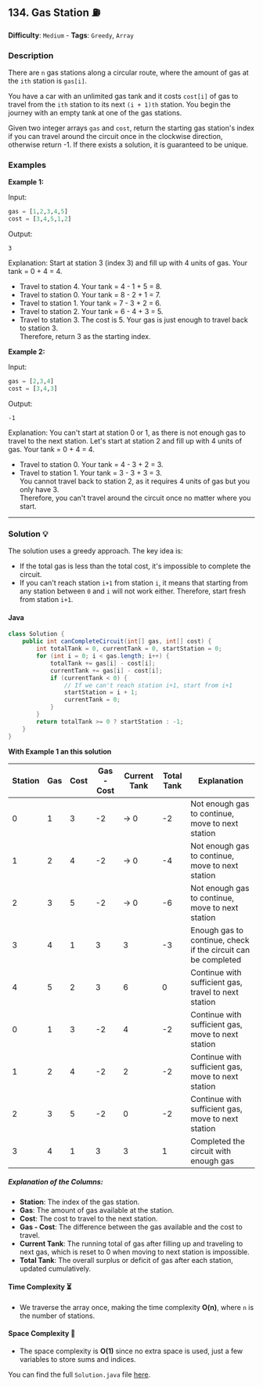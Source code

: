 ## 134. Gas Station ⛽

**Difficulty**: `Medium` - **Tags**: `Greedy`, `Array`

### Description
There are `n` gas stations along a circular route, where the amount of gas at the `ith` station is `gas[i]`.

You have a car with an unlimited gas tank and it costs `cost[i]` of gas to travel from the `ith` station to its next `(i + 1)th` station. You begin the journey with an empty tank at one of the gas stations.

Given two integer arrays `gas` and `cost`, return the starting gas station's index if you can travel around the circuit once in the clockwise direction, otherwise return -1. If there exists a solution, it is guaranteed to be unique.

### Examples

**Example 1:**

Input:
```python
gas = [1,2,3,4,5]
cost = [3,4,5,1,2]
```

Output:
```
3
```

Explanation:
Start at station 3 (index 3) and fill up with 4 units of gas. Your tank = 0 + 4 = 4.  
- Travel to station 4. Your tank = 4 - 1 + 5 = 8.  
- Travel to station 0. Your tank = 8 - 2 + 1 = 7.  
- Travel to station 1. Your tank = 7 - 3 + 2 = 6.  
- Travel to station 2. Your tank = 6 - 4 + 3 = 5.  
- Travel to station 3. The cost is 5. Your gas is just enough to travel back to station 3.  
Therefore, return 3 as the starting index.

**Example 2:**

Input:
```python
gas = [2,3,4]
cost = [3,4,3]
```

Output:
```
-1
```

Explanation:
You can't start at station 0 or 1, as there is not enough gas to travel to the next station.
Let's start at station 2 and fill up with 4 units of gas. Your tank = 0 + 4 = 4.  
- Travel to station 0. Your tank = 4 - 3 + 2 = 3.  
- Travel to station 1. Your tank = 3 - 3 + 3 = 3.  
You cannot travel back to station 2, as it requires 4 units of gas but you only have 3.  
Therefore, you can't travel around the circuit once no matter where you start.

---

### Solution 💡

The solution uses a greedy approach. The key idea is:
- If the total gas is less than the total cost, it's impossible to complete the circuit.
- If you can't reach station `i+1` from station `i`, it means that starting from any station between `0` and `i` will not work either. Therefore, start fresh from station `i+1`.

#### Java

```java
class Solution {
    public int canCompleteCircuit(int[] gas, int[] cost) {
        int totalTank = 0, currentTank = 0, startStation = 0;
        for (int i = 0; i < gas.length; i++) {
            totalTank += gas[i] - cost[i];
            currentTank += gas[i] - cost[i];
            if (currentTank < 0) {
                // If we can't reach station i+1, start from i+1
                startStation = i + 1;
                currentTank = 0;
            }
        }
        return totalTank >= 0 ? startStation : -1;
    }
}
```

**With Example 1 an this solution**

| Station | Gas | Cost | Gas - Cost | Current Tank | Total Tank | Explanation |
|---------|-----|------|------------|--------------|------------|-------------|
| 0       | 1   | 3    | -2         | -> 0         | -2         | Not enough gas to continue, move to next station |
| 1       | 2   | 4    | -2         | -> 0         | -4         | Not enough gas to continue, move to next station |
| 2       | 3   | 5    | -2         | -> 0         | -6         | Not enough gas to continue, move to next station |
| 3       | 4   | 1    | 3          | 3            | -3         | Enough gas to continue, check if the circuit can be completed |
| 4       | 5   | 2    | 3          | 6            | 0          | Continue with sufficient gas, travel to next station |
| 0       | 1   | 3    | -2         | 4            | -2         | Continue with sufficient gas, move to next station |
| 1       | 2   | 4    | -2         | 2            | -2         | Continue with sufficient gas, move to next station |
| 2       | 3   | 5    | -2         | 0            | -2         | Continue with sufficient gas, move to next station |
| 3       | 4   | 1    | 3          | 3            | 1          | Completed the circuit with enough gas |

##### Explanation of the Columns:

- **Station**: The index of the gas station.
- **Gas**: The amount of gas available at the station.
- **Cost**: The cost to travel to the next station.
- **Gas - Cost**: The difference between the gas available and the cost to travel.
- **Current Tank**: The running total of gas after filling up and traveling to next gas, which is reset to 0 when moving to next station is impossible.
- **Total Tank**: The overall surplus or deficit of gas after each station, updated cumulatively.

#### Time Complexity ⏳
- We traverse the array once, making the time complexity **O(n)**, where `n` is the number of stations.

#### Space Complexity 💾
- The space complexity is **O(1)** since no extra space is used, just a few variables to store sums and indices.

You can find the full `Solution.java` file [here](Solution.java).